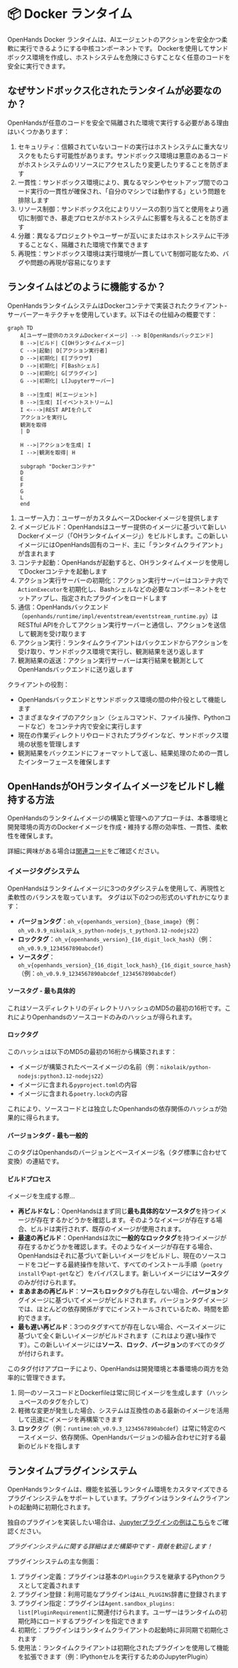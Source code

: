 # 📦 Docker ランタイム

OpenHands Docker ランタイムは、AIエージェントのアクションを安全かつ柔軟に実行できるようにする中核コンポーネントです。
Dockerを使用してサンドボックス環境を作成し、ホストシステムを危険にさらすことなく任意のコードを安全に実行できます。

## なぜサンドボックス化されたランタイムが必要なのか？

OpenHandsが任意のコードを安全で隔離された環境で実行する必要がある理由はいくつかあります：

1. セキュリティ：信頼されていないコードの実行はホストシステムに重大なリスクをもたらす可能性があります。サンドボックス環境は悪意のあるコードがホストシステムのリソースにアクセスしたり変更したりすることを防ぎます
2. 一貫性：サンドボックス環境により、異なるマシンやセットアップ間でのコード実行の一貫性が確保され、「自分のマシンでは動作する」という問題を排除します
3. リソース制御：サンドボックス化によりリソースの割り当てと使用をより適切に制御でき、暴走プロセスがホストシステムに影響を与えることを防ぎます
4. 分離：異なるプロジェクトやユーザーが互いにまたはホストシステムに干渉することなく、隔離された環境で作業できます
5. 再現性：サンドボックス環境は実行環境が一貫していて制御可能なため、バグや問題の再現が容易になります

## ランタイムはどのように機能するか？

OpenHandsランタイムシステムはDockerコンテナで実装されたクライアント-サーバーアーキテクチャを使用しています。以下はその仕組みの概要です：

```mermaid
graph TD
    A[ユーザー提供のカスタムDockerイメージ] --> B[OpenHandsバックエンド]
    B -->|ビルド| C[OHランタイムイメージ]
    C -->|起動| D[アクション実行者]
    D -->|初期化| E[ブラウザ]
    D -->|初期化| F[Bashシェル]
    D -->|初期化| G[プラグイン]
    G -->|初期化| L[Jupyterサーバー]

    B -->|生成| H[エージェント]
    B -->|生成| I[イベントストリーム]
    I <--->|REST APIを介して
    アクションを実行し
    観測を取得
    | D

    H -->|アクションを生成| I
    I -->|観測を取得| H

    subgraph "Dockerコンテナ"
    D
    E
    F
    G
    L
    end
```

1. ユーザー入力：ユーザーがカスタムベースDockerイメージを提供します
2. イメージビルド：OpenHandsはユーザー提供のイメージに基づいて新しいDockerイメージ（「OHランタイムイメージ」）をビルドします。この新しいイメージにはOpenHands固有のコード、主に「ランタイムクライアント」が含まれます
3. コンテナ起動：OpenHandsが起動すると、OHランタイムイメージを使用してDockerコンテナを起動します
4. アクション実行サーバーの初期化：アクション実行サーバーはコンテナ内で`ActionExecutor`を初期化し、Bashシェルなどの必要なコンポーネントをセットアップし、指定されたプラグインをロードします
5. 通信：OpenHandsバックエンド（`openhands/runtime/impl/eventstream/eventstream_runtime.py`）はRESTful APIを介してアクション実行サーバーと通信し、アクションを送信して観測を受け取ります
6. アクション実行：ランタイムクライアントはバックエンドからアクションを受け取り、サンドボックス環境で実行し、観測結果を送り返します
7. 観測結果の返送：アクション実行サーバーは実行結果を観測としてOpenHandsバックエンドに送り返します

クライアントの役割：

- OpenHandsバックエンドとサンドボックス環境の間の仲介役として機能します
- さまざまなタイプのアクション（シェルコマンド、ファイル操作、Pythonコードなど）をコンテナ内で安全に実行します
- 現在の作業ディレクトリやロードされたプラグインなど、サンドボックス環境の状態を管理します
- 観測結果をバックエンドにフォーマットして返し、結果処理のための一貫したインターフェースを確保します

## OpenHandsがOHランタイムイメージをビルドし維持する方法

OpenHandsのランタイムイメージの構築と管理へのアプローチは、本番環境と開発環境の両方のDockerイメージを作成・維持する際の効率性、一貫性、柔軟性を確保します。

詳細に興味がある場合は[関連コード](https://github.com/All-Hands-AI/OpenHands/blob/main/openhands/runtime/utils/runtime_build.py)をご確認ください。

### イメージタグシステム

OpenHandsはランタイムイメージに3つのタグシステムを使用して、再現性と柔軟性のバランスを取っています。
タグは以下の2つの形式のいずれかになります：

- **バージョンタグ**：`oh_v{openhands_version}_{base_image}`（例：`oh_v0.9.9_nikolaik_s_python-nodejs_t_python3.12-nodejs22`）
- **ロックタグ**：`oh_v{openhands_version}_{16_digit_lock_hash}`（例：`oh_v0.9.9_1234567890abcdef`）
- **ソースタグ**：`oh_v{openhands_version}_{16_digit_lock_hash}_{16_digit_source_hash}`
  （例：`oh_v0.9.9_1234567890abcdef_1234567890abcdef`）

#### ソースタグ - 最も具体的

これはソースディレクトリのディレクトリハッシュのMD5の最初の16桁です。これによりOpenhandsのソースコードのみのハッシュが得られます。

#### ロックタグ

このハッシュは以下のMD5の最初の16桁から構築されます：

- イメージが構築されたベースイメージの名前（例：`nikolaik/python-nodejs:python3.12-nodejs22`）
- イメージに含まれる`pyproject.toml`の内容
- イメージに含まれる`poetry.lock`の内容

これにより、ソースコードとは独立したOpenhandsの依存関係のハッシュが効果的に得られます。

#### バージョンタグ - 最も一般的

このタグはOpenhandsのバージョンとベースイメージ名（タグ標準に合わせて変換）の連結です。

#### ビルドプロセス

イメージを生成する際...

- **再ビルドなし**：OpenHandsはまず同じ**最も具体的なソースタグ**を持つイメージが存在するかどうかを確認します。そのようなイメージが存在する場合、ビルドは実行されず、既存のイメージが使用されます。
- **最速の再ビルド**：OpenHandsは次に**一般的なロックタグ**を持つイメージが存在するかどうかを確認します。そのようなイメージが存在する場合、OpenHandsはそれに基づいて新しいイメージをビルドし、現在のソースコードをコピーする最終操作を除いて、すべてのインストール手順（`poetry install`や`apt-get`など）をバイパスします。新しいイメージには**ソース**タグのみが付けられます。
- **まあまあの再ビルド**：**ソース**も**ロック**タグも存在しない場合、**バージョン**タグイメージに基づいてイメージがビルドされます。バージョンタグイメージでは、ほとんどの依存関係がすでにインストールされているため、時間を節約できます。
- **最も遅い再ビルド**：3つのタグすべてが存在しない場合、ベースイメージに基づいて全く新しいイメージがビルドされます（これはより遅い操作です）。この新しいイメージには**ソース**、**ロック**、**バージョン**のすべてのタグが付けられます。

このタグ付けアプローチにより、OpenHandsは開発環境と本番環境の両方を効率的に管理できます。

1. 同一のソースコードとDockerfileは常に同じイメージを生成します（ハッシュベースのタグを介して）
2. 軽微な変更が発生した場合、システムは互換性のある最新のイメージを活用して迅速にイメージを再構築できます
3. **ロック**タグ（例：`runtime:oh_v0.9.3_1234567890abcdef`）は常に特定のベースイメージ、依存関係、OpenHandsバージョンの組み合わせに対する最新のビルドを指します

## ランタイムプラグインシステム

OpenHandsランタイムは、機能を拡張しランタイム環境をカスタマイズできるプラグインシステムをサポートしています。プラグインはランタイムクライアントの起動時に初期化されます。

独自のプラグインを実装したい場合は、[Jupyterプラグインの例はこちら](https://github.com/All-Hands-AI/OpenHands/blob/ecf4aed28b0cf7c18d4d8ff554883ba182fc6bdd/openhands/runtime/plugins/jupyter/__init__.py#L21-L55)をご確認ください。

*プラグインシステムに関する詳細はまだ構築中です - 貢献を歓迎します！*

プラグインシステムの主な側面：

1. プラグイン定義：プラグインは基本の`Plugin`クラスを継承するPythonクラスとして定義されます
2. プラグイン登録：利用可能なプラグインは`ALL_PLUGINS`辞書に登録されます
3. プラグイン指定：プラグインは`Agent.sandbox_plugins: list[PluginRequirement]`に関連付けられます。ユーザーはランタイムの初期化時にロードするプラグインを指定できます
4. 初期化：プラグインはランタイムクライアントの起動時に非同期で初期化されます
5. 使用法：ランタイムクライアントは初期化されたプラグインを使用して機能を拡張できます（例：IPythonセルを実行するためのJupyterPlugin）
